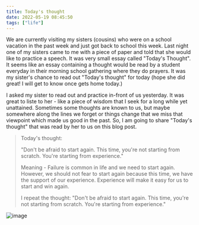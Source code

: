 ```yaml
---
title: Today's thought
date: 2022-05-19 08:45:50
tags: ["life"]
---
```


We are currently visiting my sisters (cousins) who were on a school vacation in the past week and just got back to school this week. Last night one of my sisters came to me with a piece of paper and told that she would like to practice a speech. It was very small essay called "Today's Thought". It seems like an essay containing a thought would be read by a student everyday in their morning school gathering where they do prayers. It was my sister's chance to read out "Today's thought" for today (hope she did great! I will get to know once gets home today.)

I asked my sister to read out and practice in-front of us yesterday. It was great to liste to her - like a piece of wisdom that I seek for a long while yet unattained. Sometimes some thoughts are known to us, but maybe somewhere along the lines we forget or things change that we miss that viewpoint which made us good in the past. So, I am going to share "Today's thought" that was read by her to us on this blog post.

> Today's thought:
> 
> "Don't be afraid to start again. This time, you're not starting from scratch. You're starting from experience."
>
> Meaning - Failure is common in life and we need to start again. However, we should not fear to start again because this time, we have the support of our experience. Experience will make it easy for us to start and win again.
> 
> I repeat the thought:
> "Don't be afraid to start again. This time, you're not starting from scratch. You're starting from
experience."

![image](/images/todays-thought.jpg)
